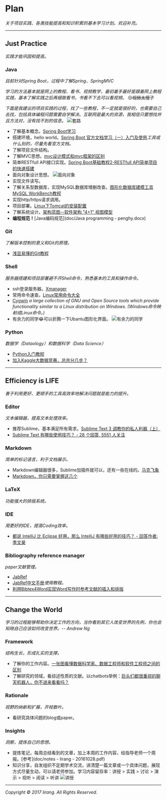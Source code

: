 # Plan
*关于项目实践、各类技能提高和知识积累的基本学习计划。欢迎补充。*

---

## Just Practice
*实践才能巩固和提高。*

### Java
*目前针对Spring Boot，过程中了解Spring、SpringMVC*

*学习的方法基本就是网上的教程、看书、视频教学，最初着手最好是跟着网上教程实践，基本了解实践之后再细致看书，书看不下去可以看视频。* :unamused:~~视频太慢了~~

*下面是我建议的项目实践的过程，找了一些教程，不一定就是很好的，也需要自己去找，包括具体编程问题需要自学解决。互联网是最大的资源，我相信只要想找并且方法对，没有找不到的信息。*
![套路](pic/5396ee05ly1feg0rels4oj20ci0a6go8.jpg)
+ 了解基本概念。[Spring Boot学习](http://www.cnblogs.com/larryzeal/p/5765945.html)
+ 搭建环境，hello world。[Spring Boot 官方文档学习（一）入门及使用](http://www.cnblogs.com/larryzeal/p/5799195.html#c4-5)*工具或什么别的，尽量先看官方文档。*
+ 了解项目文件结构。
+ 了解MVC思想。[mvc设计模式和mvc框架的区别](http://www.cnblogs.com/understander/p/5552207.html)
+ 简单RESTfull API接口实现。[Spring Boot基础教程2-RESTfull API简单项目的快速搭建](http://www.roncoo.com/article/detail/124977)
+ 面向对象设计思想。
![面向对象](pic/273416521677900333.png)
+ 实现文件读写。
+ 了解关系型数据库，实现MySQL数据库增删改查。[图形化数据库建模工具MySQL WorkBench教程](doc/WorkBench.pdf)
+ 实现http/https请求调用。
+ 项目部署。[Linux下Tomcat的安装配置](http://blog.csdn.net/zhuying_linux/article/details/6583096)
+ 了解系统设计。[架构蓝图--软件架构 "4+1" 视图模型](https://www.ibm.com/developerworks/cn/rational/r-4p1-view/)
+ **编程规范！**[Java编码规范](doc/Java programming - penghy.docx)

### Git
*了解版本控制的意义和Git的原理。*
+ [浅显易懂的Git教程](http://www.liaoxuefeng.com/wiki/0013739516305929606dd18361248578c67b8067c8c017b000)

### Shell
*服务器搭建和项目部署避不开Shell命令，熟悉基本的工具和操作命令。*
+ ssh登录服务器。[Xmanager](http://www.netsarang.com/products/xme_overview.html)
+ 常用命令速查。[Linux常用命令大全](http://www.php100.com/html/webkaifa/Linux/2009/1106/3485.html)
+ [Cygwin](https://www.cygwin.com/) *a large collection of GNU and Open Source tools which provide functionality similar to a Linux distribution on Windows. (Windows命令映射成Linux命令。)*
+ 有余力的同学:joy:可以折腾一下Ubantu图形化界面。
![有余力的同学](pic/734018759694939591.png)

### Python
*数据学（Dataology）和数据科学（Data Science）*
+ [Python入门教程](http://www.liaoxuefeng.com/wiki/001374738125095c955c1e6d8bb493182103fac9270762a000)
+ [加入Kaggle大数据竞赛，总共分几步？](http://www.leiphone.com/news/201703/V2laCNgYqI9Gs6ul.html)


---

## Efficiency is LIFE
*善于利用更好、更顺手的工具高效率地解决问题就是能力的提升。*

### Editor
*文本编辑器，提高文本处理效率。*
+ 推荐Sublime，基本满足所有需求。[Sublime Text 3 调教你的私人利器（上）](http://www.sheyilin.com/2015/05/sublime_text_3_tiao_jiao_ni_de_si_ren_li_qi_1/)
+ [Sublime Text 有哪些使用技巧？ - 28 个回答, 5551 人关注](https://www.zhihu.com/question/24896283)

### Markdown
*简单的标记语言，利于文档展示。*
+ Markdown编辑器很多，Sublime加插件就可以，还有一些在线的。[马克飞象](https://maxiang.io/)
+ [Markdown，你只需要掌握这几个](http://www.cnblogs.com/crazyant007/p/4220066.html)

### LaTeX
*功能强大的排版系统。*

### IDE
*用更好的IDE，提高Coding效率。*
+ [都说 IntelliJ 比 Eclipse 好用，那么 IntelliJ 有哪些好用的技巧？ - 回答作者: 季文昊](http://zhihu.com/question/29076145/answer/43874375)

### Bibliography reference manager
*paper文献管理。*
+ [JabRef](http://www.jabref.org/)
+ [JabRef中文手册](http://blog.csdn.net/zd0303/article/details/7676807)*使用教程。*
+ [利用Bibtex4Word实现Word写作时参考文献的插入和排版](http://blog.lehu.shu.edu.cn/shuishousong/A269375.html)

---

## Change the World
*学习的过程能够帮助你决定工作的方向，当你看到其它人改变世界的先例，你也会知晓自己应该如何改变世界。-- Andrew Ng*

### Framework
*结构生长，形成扎实的支撑。*
+ 了解你的工作内容。[一张图看懂数据科学家、数据工程师和软件工程师之间的区别](http://www.leiphone.com/news/201703/u6UW2CFBbGa4bRrN.html)
+ 了解研究的领域，看综述性质的文献。以chatbots举例：[巨头们都很重视的聊天机器人，你不进来看看吗？](http://mp.weixin.qq.com/s?__biz=MzA4OTk5OTQzMg==&mid=2449231265&idx=1&sn=249d8513aab9f8ce3ee137a19cea8099#rd)

### Rationale
*视野的纳新和扩展，开枝散叶。*
+ 看研究具体问题的blog或paper。

### Insights
*洞察，提炼自己的思想。*
+ 提炼笔记，每周总结看到的文章，加上本周的工作内容，给指导老师一个周报。[参考](doc/notes - lirang - 20161028.pdf)
+ 知识分享，自发组织不定期学术交流，讲清楚一篇文章或一个具体问题，展现方式尽量生动，可以请老师参加。学习内容留存率：讲授 > 实践 > 讨论 > 演示 > 视听 > 阅读 > 听讲
![讲授](pic/6254dacagy1fe8t988gokj20c80c83yz.jpg)

---
*Copyright © 2017 lirang. All Rights Reserved.*
